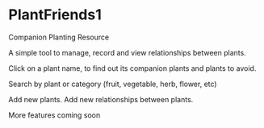# PlantFriends1

Companion Planting Resource

A simple tool to manage, record and view relationships between plants. 

Click on a plant name, to find out its companion plants and plants to avoid. 

Search by plant or category (fruit, vegetable, herb, flower, etc)


Add new plants.
Add new relationships between plants. 



More features coming soon

